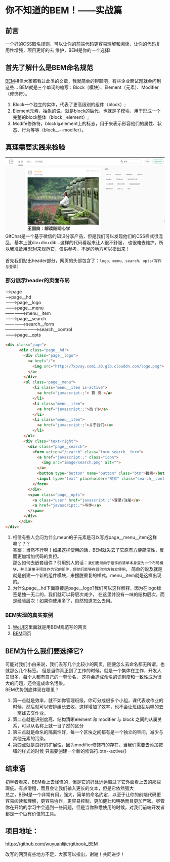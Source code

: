 # 你不知道的BEM！——实战篇
## 前言
一个好的CSS取名规则，可以让你的前端代码更容易理解和阅读，让你的代码复用性增强，项目更好的去
维护，BEM是你的一个选择!

## 首先了解什么是BEM命名规范
[BEM](http://en.bem.info/)相信大家都看过此类的文章，我就简单的聊聊吧，有些企业面试题就会问到这些...
BEM就是三个单词的缩写：Block（模块）、Element（元素）、Modifier（修饰符）。
1. Block一个独立的实体，代表了更高级别的组件（block）;
2. Element元素，抽象的说，就是block的后代，也就是子模块，用于形成一个完整的block整体（block__element）;
3. Modife修饰符，block与element上的标志，用于来表示形容他们的属性、状态、行为等等（block__--modifer）。

## 真理需要实践来检验
![Alt text](https://raw.githubusercontent.com/wuyuanlijie/ImageFile/master/gitchat.png)
GItChat是一个基于微信的知识分享产品，但是我们可以发现他们的CSS样式很混乱，基本上就div+div+dib...这样的代码看起来让人很不舒服，
也很难去维护。所以我准备用BEM来规范它，仅供参考，不足的地方可以指出来！ <br><br>
首先我们贴出header部分，网页的头部包含了：`logo、menu、search、opts(写作与登录)` <br>
### 部分展示header的页面布局<br>
—>page <br>
——>page__hd <br>
———>page__logo <br>
———>page__menu <br>
—————>menu__item <br>
———>page__search  <br>
—————>search__form <br> 
————————>search__control <br>
———>page__opts

    
```html
<div class="page">
      <div class="page__hd">
        <div class="page__logo">
          <a href="/">
            <img src="http://7xpvay.com1.z0.glb.clouddn.com/logo.png">
          </a>
        </div>
        <ul class="page__menu">
            <li class="menu__item is-active">
              <a href="javascript:;"> 首 页 </a>
            </li>
            <li class="menu__item">
              <a href="javascript:;">热 门</a>
            </li>
            <li class="menu__item">
              <a href="javascript:;">关于我们</a>
            </li>
        </ul>
        <div class="text-right">
          <div class="page__search">
            <form action="/search" class="form search__form">
              <a href="javascript:;" class="icon">
                <img src="image/search.png" alt="">
              </a>
              <button type="button" name="button" class="btn">搜索</button>
              <input type="text" placeholder="搜索" class="search__control">
            </form>
          </div>
          <span class="page__opts">
            <a class="user" href="javascript:;">登录/注册</a>
            <a href="javascript:;">写作</a>
          </span>
        </div>
      </div>
</div>       
```
1. 相信有些人会问为什么meun的子元素是可以写成page__menu__item这样嘛？？？ <br>
答案：当然不行啊！如果这样使用的话，BEM就失去了它原有方便简洁性，反而更加增加代码的负担。 <br>
那么如何去嵌套组件？引用别人的话：`我们更倾向于组件的清单本身变为一个布局模块，并且清单子项目作为它的组件，使他们能够在其他地方独立使用`，
简单的说及就是就是创建一个新的组件模块，来摆脱重复的样式。menu__item就是这样出现的。
2. 为什么page__hd下面直接是page__logo?我们可以这样解释，因为在logo标签是独一无二的，我们就可以将层次减少，
在这里并没有一味的结构层次，而是经验层次！如果你使用多了，自然知道怎么去用。
### BEM实现的真实案例
1. [WeUI](https://weui.io/)这里面就是用BEM规范写的网页<br>
2. [BEM](http://en.bem.info/)网页

## BEM为什么我们要选择它?
可能对我们小白来说，我们去写几个比较小的网页，随便怎么去命名都无所谓，也就那么几个标签。
但是当你真正到了工作的时候，就是一个集体在工作，开发人员很多，每个人都有自己的一套命名，
这样会造成命名的识别度和一致性成为很大的问题，还会造成命名污染。<br>
BEM优势到底体现在哪里？
1. 第一点就是效率，就不如你管理班级，你可分成很多个小组，课代表收作业的时候，然后就可以安排组长去收，这样增加了效率，也不会让班级乱哄哄的去一窝蜂去交作业。
2. 第二点就是识别度高、结构清晰element 和 modifier 与 block 之间的从属关系，可以从名称上就一目了然的区分
3. 第三点就是命名的隔离性好，每一个区块之间都有是一个独立的空间，减少与其他元素的污染。
4. 第四点就是良好的扩展性，因为modifier修饰符的存在，当我们需要去添加按钮的样式的时候 只需要创建一个新的修饰符.btn--active{}
## 结束语

初学者看来，BEM看上去怪怪的，但是它的好处远远超过了它外面看上去的那些瑕疵。有点滑稽，而且会让我们输入更长的文本，但是它依然强大<br>
总之，BEM是一个非常有用，强大，简单的命名约定，以至于让你的前端代码更容易阅读和理解，更容易协作，更容易控制，更加健壮和明确而且更加严密。尽管你在开始的学习中会遇到一些问题，但是当你熟悉使用的时候，对我们前端开发者都是一个巨有价值的工具。


## 项目地址：
https://github.com/wuyuanlijie/gitbook_BEM

改写的网页有些地方不足，大家可以指出，谢谢！共同进步！

